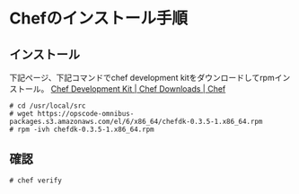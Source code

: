 # Chefのインストール手順
## インストール
下記ページ、下記コマンドでchef development kitをダウンロードしてrpmインストール。
[Chef Development Kit | Chef Downloads | Chef](https://downloads.chef.io/chef-dk/redhat/#/)
```
# cd /usr/local/src
# wget https://opscode-omnibus-packages.s3.amazonaws.com/el/6/x86_64/chefdk-0.3.5-1.x86_64.rpm
# rpm -ivh chefdk-0.3.5-1.x86_64.rpm
```

## 確認
```
# chef verify
```